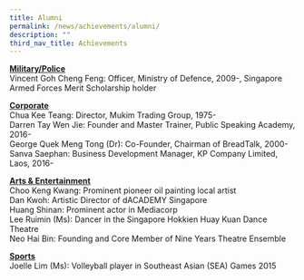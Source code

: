```yaml
---
title: Alumni
permalink: /news/achievements/alumni/
description: ""
third_nav_title: Achievements
---
```

**<u>Military/Police</u>** <br>
Vincent Goh Cheng Feng: Officer, Ministry of Defence, 2009-, Singapore Armed Forces Merit Scholarship holder

  

**<u>Corporate</u>** <br>
Chua Kee Teang: Director, Mukim Trading Group, 1975- <br>
Darren Tay Wen Jie: Founder and Master Trainer, Public Speaking Academy, 2016- <br>
George Quek Meng Tong (Dr): Co-Founder, Chairman of BreadTalk, 2000- <br>
Sanva Saephan: Business Development Manager, KP Company Limited, Laos, 2016-

  

**<u>Arts & Entertainment</u>** <br>
Choo Keng Kwang: Prominent pioneer oil painting local artist <br>
Dan Kwoh: Artistic Director of dACADEMY Singapore <br>
Huang Shinan: Prominent actor in Mediacorp <br>
Lee Ruimin (Ms): Dancer in the Singapore Hokkien Huay Kuan Dance Theatre <br>
Neo Hai Bin: Founding and Core Member of Nine Years Theatre Ensemble

**<u>Sports</u>** <br>
Joelle Lim (Ms): Volleyball player in Southeast Asian (SEA) Games 2015